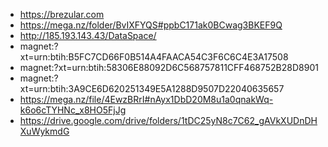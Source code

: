 - https://brezular.com
- https://mega.nz/folder/BvIXFYQS#ppbC171ak0BCwag3BKEF9Q
- http://185.193.143.43/DataSpace/
- magnet:?xt=urn:btih:B5FC7CD66F0B514A4FAACA54C3F6C6C4E3A17508
- magnet:?xt=urn:btih:58306E88092D6C568757811CFF468752B28D8901
- magnet:?xt=urn:btih:3A9CE6D620251349E5A1288D9507D22040635657
- https://mega.nz/file/4EwzBRrI#nAyx1DbD20M8u1a0qnakWq-k6o6cTYHNc_x8HO5FjJg
- https://drive.google.com/drive/folders/1tDC25yN8c7C62_gAVkXUDnDHXuWykmdG